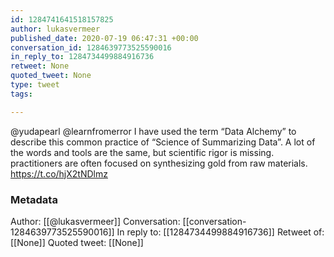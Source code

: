 ```yaml
---
id: 1284741641518157825
author: lukasvermeer
published_date: 2020-07-19 06:47:31 +00:00
conversation_id: 1284639773525590016
in_reply_to: 1284734499884916736
retweet: None
quoted_tweet: None
type: tweet
tags:

---
```


@yudapearl @learnfromerror I have used the term “Data Alchemy” to describe this common practice of “Science of Summarizing Data”. A lot of the words and tools are the same, but scientific rigor is missing. practitioners are often focused on synthesizing gold from raw materials. https://t.co/hjX2tNDlmz

### Metadata

Author: [[@lukasvermeer]]
Conversation: [[conversation-1284639773525590016]]
In reply to: [[1284734499884916736]]
Retweet of: [[None]]
Quoted tweet: [[None]]
